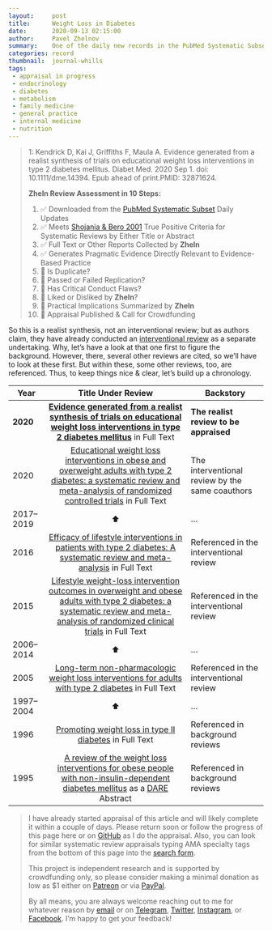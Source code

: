```yaml
---
layout:     post
title:      Weight Loss in Diabetes
date:       2020-09-13 02:15:00
author:     Pavel Zhelnov
summary:    One of the daily new records in the PubMed Systematic Subset indexed by Sep 3, 2020.
categories: record
thumbnail:  journal-whills
tags:
 - appraisal in progress
 - endocrinology
 - diabetes
 - metabolism
 - family medicine
 - general practice
 - internal medicine
 - nutrition
---
```


> 1: Kendrick D, Kai J, Griffiths F, Maula A. Evidence generated from a realist synthesis of trials on educational weight loss interventions in type 2 diabetes mellitus. Diabet Med. 2020 Sep 1. doi: 10.1111/dme.14394. Epub ahead of print.PMID: 32871624.
>
> **Zheln Review Assessment in 10 Steps:**
>
> 1. ✅ Downloaded from the [PubMed Systematic Subset](https://p1m.org/ssb) Daily Updates
> 2. ✅ Meets [Shojania & Bero 2001](https://www.researchgate.net/publication/11820967_Taking_Advantage_of_the_Explosion_of_Systematic_Reviews_An_Efficient_MEDLINE_Search_Strategy) True Positive Criteria for Systematic Reviews by Either Title or Abstract
> 3. ✅ Full Text or Other Reports Collected by **Zheln**
> 4. ✅ Generates Pragmatic Evidence Directly Relevant to Evidence-Based Practice
> 5. 🔄 Is Duplicate?
> 6. 🔄 Passed or Failed Replication?
> 7. 🔄 Has Critical Conduct Flaws?
> 8. 🔄 Liked or Disliked by **Zheln**?
> 9. 🔄 Practical Implications Summarized by **Zheln**
> 10. 🔄 Appraisal Published & Call for Crowdfunding


So this is a realist synthesis, not an interventional review; but as authors claim, they have already conducted an [interventional review][Maula2020623635] as a separate undertaking. Why, let’s have a look at that one first to figure the background. However, there, several other reviews are cited, so we’ll have to look at these first. But within these, some other reviews, too, are referenced. Thus, to keep things nice & clear, let’s build up a chronology.

| Year | Title Under Review | Backstory |
|------|:------------------:|-----------|
| **2020** | **[Evidence generated from a realist synthesis of trials on educational weight loss interventions in type 2 diabetes mellitus][Kendrick202014394]** in Full Text | **The realist review to be appraised** |
| 2020 | [Educational weight loss interventions in obese and overweight adults with type 2 diabetes: a systematic review and meta-analysis of randomized controlled trials][Maula2020623635] in Full Text | The interventional review by the same coauthors |
| 2017–2019 | ⬆ | … |
| 2016 | [Efficacy of lifestyle interventions in patients with type 2 diabetes: A systematic review and meta-analysis][Huang20163747] in Full Text | Referenced in the interventional review |
| 2015 | [Lifestyle weight-loss intervention outcomes in overweight and obese adults with type 2 diabetes: a systematic review and meta-analysis of randomized clinical trials][Franz201514471463] in Full Text | Referenced in the interventional review |
| 2006–2014 | ⬆ | … |
| 2005 | [Long-term non-pharmacologic weight loss interventions for adults with type 2 diabetes][Norris2005CD004095] in Full Text | Referenced in the interventional review |
| 1997–2004 | ⬆ | … |
| 1996 | [Promoting weight loss in type II diabetes][Brown1996613624] in Full Text | Referenced in background reviews |
| 1995 | [A review of the weight loss interventions for obese people with non-insulin-dependent diabetes mellitus][Ciliska19951015] as a [DARE](http://www.york.ac.uk/inst/crd/em.htm) Abstract | Referenced in background reviews |

> I have already started appraisal of this article and will likely complete it within a couple of days. Please return soon or follow the progress of this page here or on [GitHub](https://github.com/drzhelnov/zheln.github.io/commits/gh-pages/_posts/2020-09-03-000.md) as I do the appraisal. Also, you can look for similar systematic review appraisals typing AMA specialty tags from the bottom of this page into the [search form](https://zheln.com/search/).
>
> This project is independent research and is supported by crowdfunding only, so please consider making a minimal donation as low as $1 either on [Patreon](https://patreon.com/zheln) or via [PayPal](https://paypal.me/pjelnov).
>
> By all means, you are always welcome reaching out to me for whatever reason by [email](mailto:pavel@zheln.com) or on [Telegram](https://t.me/drzhelnov), [Twitter](https://twitter.com/drzhelnov), [Instagram](https://instagram.com/igzheln), or [Facebook](https://facebook.com/drzhelnov). I’m happy to get your feedback!

[Kendrick202014394]: https://doi.org/10.1111/dme.14394 "Kendrick D, Kai J, Griffiths F, Maula A. Evidence generated from a realist synthesis of trials on educational weight loss interventions in type 2 diabetes mellitus. Diabet Med. 2020 Sep 1. doi: 10.1111/dme.14394. Epub ahead of print.PMID: 32871624."

[Maula2020623635]: https://doi.org/10.1111/dme.14193 "Maula A, Kai J, Woolley AK, Weng S, Dhalwani N, Griffiths FE, Khunti K, Kendrick D. Educational weight loss interventions in obese and overweight adults with type 2 diabetes: a systematic review and meta-analysis of randomized controlled trials. Diabet Med. 2020 Apr;37(4):623-635. doi: 10.1111/dme.14193. Epub 2019 Dec 22. PMID: 31785118; PMCID: PMC7154644."

[Franz201514471463]: https://doi.org/10.1016/j.jand.2015.02.031 "Franz MJ, Boucher JL, Rutten-Ramos S, VanWormer JJ. Lifestyle weight-loss intervention outcomes in overweight and obese adults with type 2 diabetes: a systematic review and meta-analysis of randomized clinical trials. J Acad Nutr Diet. 2015 Sep;115(9):1447-63. doi: 10.1016/j.jand.2015.02.031. Epub 2015 Apr 29. PMID: 25935570."

[Norris2005CD004095]: https://doi.org/10.1002/14651858.CD004095.pub2 "Norris SL, Zhang X, Avenell A, Gregg E, Brown TJ, Schmid CH, Lau J. Long-term non-pharmacologic weight loss interventions for adults with type 2 diabetes. Cochrane Database Syst Rev. 2005 Apr 18;(2):CD004095. doi: 10.1002/14651858.CD004095.pub2. PMID: 15846698."

[Huang20163747]: https://doi.org/10.1016/j.ejim.2015.11.016 "Huang XL, Pan JH, Chen D, Chen J, Chen F, Hu TT. Efficacy of lifestyle interventions in patients with type 2 diabetes: A systematic review and meta-analysis. Eur J Intern Med. 2016 Jan;27:37-47. doi: 10.1016/j.ejim.2015.11.016. Epub 2015 Dec 3. PMID: 26655787."

[Brown1996613624]: https://doi.org/10.2337/diacare.19.6.613 "Brown SA, Upchurch S, Anding R, Winter M, Ramìrez G. Promoting weight loss in type II diabetes. Diabetes Care. 1996 Jun;19(6):613-24. doi: 10.2337/diacare.19.6.613. PMID: 8725861."

[Ciliska19951015]: https://www.crd.york.ac.uk/CRDWeb/ShowRecord.asp?AccessionNumber=11997005275 "Ciliska D, Kelly C, Petrov N, Chalmers J. A review of the weight loss interventions for obese people with non-insulin-dependent diabetes mellitus. Canadian Journal of Diabetes Care 1995; 19(2):10-15."

